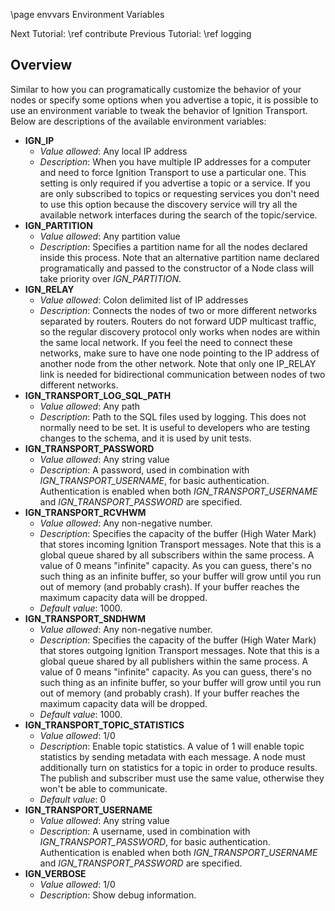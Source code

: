 \page envvars Environment Variables

Next Tutorial: \ref contribute
Previous Tutorial: \ref logging

## Overview

Similar to how you can programatically customize the behavior of your
nodes or specify some options when you advertise a topic, it is possible to
use an environment variable to tweak the behavior of Ignition Transport.
Below are descriptions of the available environment variables:

* **IGN_IP**
    * *Value allowed*: Any local IP address
    * *Description*: When you have
    multiple IP addresses for a computer and need to force Ignition
    Transport to use a particular one. This setting is only required if you
    advertise a topic or a service. If you are only subscribed to topics or
    requesting services you don't need to use this option because the
    discovery service will try all the available network interfaces during
    the search of the topic/service.
* **IGN_PARTITION**
    * *Value allowed*: Any partition value
    * *Description*: Specifies a partition name for all the nodes declared
    inside this process. Note that an alternative partition name  declared
    programatically and  passed to the constructor of a Node class will take
    priority over *IGN_PARTITION*.
* **IGN_RELAY**
    * *Value allowed*: Colon delimited list of IP addresses
    * *Description*: Connects the nodes
    of two or more different networks separated by routers. Routers do not
    forward UDP multicast traffic, so the regular discovery protocol only works
    when nodes are within the same local network. If you feel the need to
    connect these networks, make sure to have one node pointing to the IP
    address of another node from the other network. Note that only one IP_RELAY
    link is needed for bidirectional communication between nodes of two
    different networks.
* **IGN_TRANSPORT_LOG_SQL_PATH**
    * *Value allowed*: Any path
    * *Description*: Path to the SQL files used by logging. This does not
    normally need to be set. It is useful to developers who are testing changes
    to the schema, and it is used by unit tests.
* **IGN_TRANSPORT_PASSWORD**
    * *Value allowed*: Any string value
    * *Description*: A password, used in combination with
    *IGN_TRANSPORT_USERNAME*, for basic authentication. Authentication is
    enabled when both *IGN_TRANSPORT_USERNAME* and *IGN_TRANSPORT_PASSWORD*
    are specified.
* **IGN_TRANSPORT_RCVHWM**
    * *Value allowed*: Any non-negative number.
    * *Description*: Specifies the capacity of the buffer (High Water Mark)
    that stores incoming Ignition Transport messages. Note that this is a global
    queue shared by all subscribers within the same process. A value of 0 means
    "infinite" capacity. As you can guess, there's no such thing as an infinite
    buffer, so your buffer will grow until you run out of memory (and probably
    crash). If your buffer reaches the maximum capacity data will be dropped.
    * *Default value*: 1000.
* **IGN_TRANSPORT_SNDHWM**
    * *Value allowed*: Any non-negative number.
    * *Description*: Specifies the capacity of the buffer (High Water Mark)
    that stores outgoing Ignition Transport messages. Note that this is a global
    queue shared by all publishers within the same process. A value of 0 means
    "infinite" capacity. As you can guess, there's no such thing as an infinite
    buffer, so your buffer will grow until you run out of memory (and probably
    crash). If your buffer reaches the maximum capacity data will be dropped.
    * *Default value*: 1000.
* **IGN_TRANSPORT_TOPIC_STATISTICS**
    * *Value allowed*: 1/0
    * *Description*: Enable topic statistics. A value of 1 will enable topic
    statistics by sending metadata with each message. A node must
    additionally turn on statistics for a topic in order to produce results.
    The publish and subscriber must use the same value, otherwise they won't 
    be able to communicate.
    * *Default value*: 0
* **IGN_TRANSPORT_USERNAME**
    * *Value allowed*: Any string value
    * *Description*: A username, used in combination with
    *IGN_TRANSPORT_PASSWORD*, for basic authentication. Authentication is
    enabled when both *IGN_TRANSPORT_USERNAME* and *IGN_TRANSPORT_PASSWORD*
    are specified.
* **IGN_VERBOSE**
    * *Value allowed*: 1/0
    * *Description*: Show debug information.
